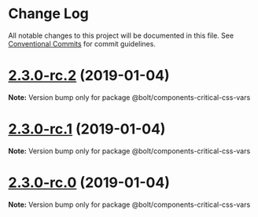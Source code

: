 # Change Log

All notable changes to this project will be documented in this file.
See [Conventional Commits](https://conventionalcommits.org) for commit guidelines.

# [2.3.0-rc.2](https://github.com/bolt-design-system/bolt/tree/master/packages/components/bolt-critical-css-vars/compare/v2.3.0-rc.1...v2.3.0-rc.2) (2019-01-04)

**Note:** Version bump only for package @bolt/components-critical-css-vars





# [2.3.0-rc.1](https://github.com/bolt-design-system/bolt/tree/master/packages/components/bolt-critical-css-vars/compare/vv2.3.0-rc.0...v2.3.0-rc.1) (2019-01-04)

**Note:** Version bump only for package @bolt/components-critical-css-vars





# [2.3.0-rc.0](https://github.com/bolt-design-system/bolt/tree/master/packages/components/bolt-critical-css-vars/compare/v2.2.1...v2.3.0-rc.0) (2019-01-04)

**Note:** Version bump only for package @bolt/components-critical-css-vars
